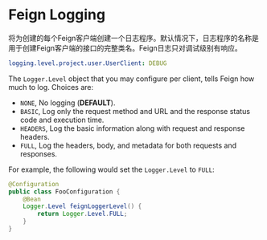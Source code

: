 # Feign Logging

将为创建的每个Feign客户端创建一个日志程序。默认情况下，日志程序的名称是用于创建Feign客户端的接口的完整类名。Feign日志只对调试级别有响应。

```yaml
logging.level.project.user.UserClient: DEBUG

```

The `Logger.Level` object that you may configure per client, tells Feign how much to log. Choices are:

- `NONE`, No logging (**DEFAULT**).
- `BASIC`, Log only the request method and URL and the response status code and execution time.
- `HEADERS`, Log the basic information along with request and response headers.
- `FULL`, Log the headers, body, and metadata for both requests and responses.

For example, the following would set the `Logger.Level` to `FULL`:

```java
@Configuration
public class FooConfiguration {
    @Bean
    Logger.Level feignLoggerLevel() {
        return Logger.Level.FULL;
    }
}
```


